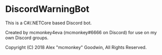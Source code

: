 # DiscordWarningBot

This is a C#/.NETCore based Discord bot.

Created by mcmonkey4eva (mcmonkey#6666 on Discord) for use on my own Discord groups.

Copyright (C) 2018 Alex "mcmonkey" Goodwin, All Rights Reserved.
